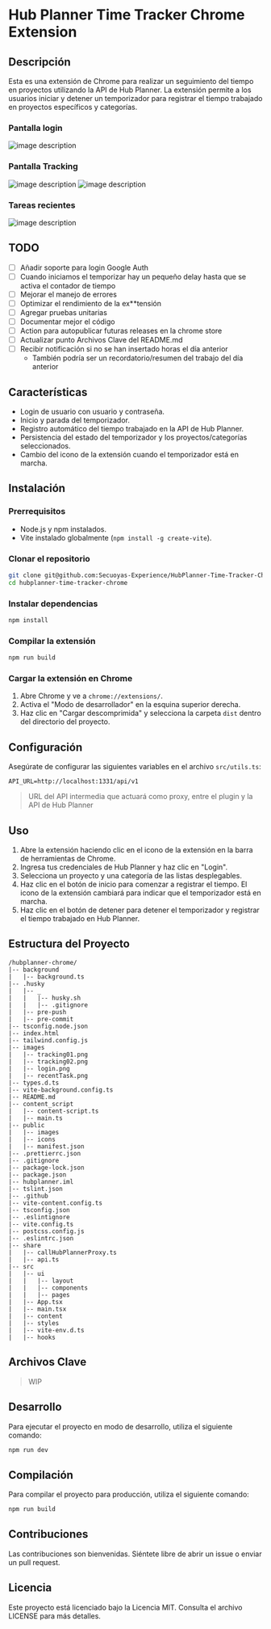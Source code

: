 # Hub Planner Time Tracker Chrome Extension

## Descripción

Esta es una extensión de Chrome para realizar un seguimiento del tiempo en proyectos utilizando la API de Hub Planner. La
extensión permite a los usuarios iniciar y detener un temporizador para registrar el tiempo trabajado en proyectos
específicos y categorías.

### Pantalla login

![image description](images/login.png)

### Pantalla Tracking

![image description](images/tracking01.png)
![image description](images/tracking02.png)

### Tareas recientes

![image description](images/recentTask.png)

## TODO

- [ ] Añadir soporte para login Google Auth
- [ ] Cuando iniciamos el temporizar hay un pequeño delay hasta que se activa el contador de tiempo
- [ ] Mejorar el manejo de errores
- [ ] Optimizar el rendimiento de la ex**tensión
- [ ] Agregar pruebas unitarias
- [ ] Documentar mejor el código
- [ ] Action para autopublicar futuras releases en la chrome store
- [ ] Actualizar punto Archivos Clave del README.md
- [ ] Recibir notificación si no se han insertado horas el día anterior
    - También podría ser un recordatorio/resumen del trabajo del día anterior    

## Características

- Login de usuario con usuario y contraseña.
- Inicio y parada del temporizador.
- Registro automático del tiempo trabajado en la API de Hub Planner.
- Persistencia del estado del temporizador y los proyectos/categorías seleccionados.
- Cambio del icono de la extensión cuando el temporizador está en marcha.

## Instalación

### Prerrequisitos

- Node.js y npm instalados.
- Vite instalado globalmente (`npm install -g create-vite`).

### Clonar el repositorio

```sh
git clone git@github.com:Secuoyas-Experience/HubPlanner-Time-Tracker-Chrome-Extension.git
cd hubplanner-time-tracker-chrome
```

### Instalar dependencias

```sh
npm install
```

### Compilar la extensión

```sh
npm run build
```

### Cargar la extensión en Chrome

1. Abre Chrome y ve a `chrome://extensions/`.
2. Activa el "Modo de desarrollador" en la esquina superior derecha.
3. Haz clic en "Cargar descomprimida" y selecciona la carpeta `dist` dentro del directorio del proyecto.

## Configuración

Asegúrate de configurar las siguientes variables en el archivo `src/utils.ts`:

```env
API_URL=http://localhost:1331/api/v1
```

> URL del API intermedia que actuará como proxy, entre el plugin y la API de Hub Planner

## Uso

1. Abre la extensión haciendo clic en el icono de la extensión en la barra de herramientas de Chrome.
2. Ingresa tus credenciales de Hub Planner y haz clic en "Login".
3. Selecciona un proyecto y una categoría de las listas desplegables.
4. Haz clic en el botón de inicio para comenzar a registrar el tiempo. El icono de la extensión cambiará para indicar
   que el temporizador está en marcha.
5. Haz clic en el botón de detener para detener el temporizador y registrar el tiempo trabajado en Hub Planner.

## Estructura del Proyecto

```
/hubplanner-chrome/
|-- background
|   |-- background.ts
|-- .husky
|   |-- _
|   |   |-- husky.sh
|   |   |-- .gitignore
|   |-- pre-push
|   |-- pre-commit
|-- tsconfig.node.json
|-- index.html
|-- tailwind.config.js
|-- images
|   |-- tracking01.png
|   |-- tracking02.png
|   |-- login.png
|   |-- recentTask.png
|-- types.d.ts
|-- vite-background.config.ts
|-- README.md
|-- content_script
|   |-- content-script.ts
|   |-- main.ts
|-- public
|   |-- images
|   |-- icons
|   |-- manifest.json
|-- .prettierrc.json
|-- .gitignore
|-- package-lock.json
|-- package.json
|-- hubplanner.iml
|-- tslint.json
|-- .github
|-- vite-content.config.ts
|-- tsconfig.json
|-- .eslintignore
|-- vite.config.ts
|-- postcss.config.js
|-- .eslintrc.json
|-- share
|   |-- callHubPlannerProxy.ts
|   |-- api.ts
|-- src
|   |-- ui
|   |   |-- layout
|   |   |-- components
|   |   |-- pages
|   |-- App.tsx
|   |-- main.tsx
|   |-- content
|   |-- styles
|   |-- vite-env.d.ts
|   |-- hooks
```

## Archivos Clave

> WIP

## Desarrollo

Para ejecutar el proyecto en modo de desarrollo, utiliza el siguiente comando:

```sh
npm run dev
```

## Compilación

Para compilar el proyecto para producción, utiliza el siguiente comando:

```sh
npm run build
```

## Contribuciones

Las contribuciones son bienvenidas. Siéntete libre de abrir un issue o enviar un pull request.

## Licencia

Este proyecto está licenciado bajo la Licencia MIT. Consulta el archivo LICENSE para más detalles.
